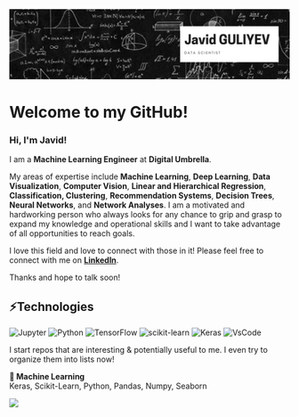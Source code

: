 <img src="banner.png"/>

# Welcome to my GitHub! 

### Hi, I'm Javid! 

I am a **Machine Learning Engineer** at **Digital Umbrella**.

My areas of expertise include **Machine Learning**, **Deep Learning**, **Data Visualization**, **Computer Vision**, **Linear and Hierarchical Regression**, **Classification, Clustering**, **Recommendation Systems**, **Decision Trees**, **Neural Networks**, and **Network Analyses**. I am a motivated and hardworking person who always looks for any chance to grip and grasp to expand my knowledge and operational skills and I want to take advantage of all opportunities to reach goals.

I love this field and love to connect with those in it! Please feel free to connect with me on [**LinkedIn**](https://www.linkedin.com/in/cavidqlyv/). 

Thanks and hope to talk soon!

## ⚡Technologies 

![Jupyter](https://img.shields.io/badge/jupyter-%23FA0F00.svg?style=for-the-badge&logo=jupyter&logoColor=white)  ![Python](https://img.shields.io/badge/python-3670A0?style=for-the-badge&logo=python&logoColor=ffdd54) ![TensorFlow](https://img.shields.io/badge/TensorFlow-%23FF6F00.svg?style=for-the-badge&logo=TensorFlow&logoColor=white) ![scikit-learn](https://img.shields.io/badge/scikit--learn-%23F7931E.svg?style=for-the-badge&logo=scikit-learn&logoColor=white) ![Keras](https://img.shields.io/badge/Keras-%23D00000.svg?style=for-the-badge&logo=Keras&logoColor=white) ![VsCode](https://img.shields.io/badge/Visual%20Studio%20Code-0078d7.svg?style=for-the-badge&logo=visual-studio-code&logoColor=white)

I start repos that are interesting & potentially useful to me. I even try to organize them into lists now! 
<!-- [![Streamlit](https://github-profile-trophy.vercel.app/?username=cavidqlyv&title=Stars&no-bg=true&no-frame=true)](https://github.com/cavidqlyv?tab=stars) -->

<!-- [![Javid's GitHub stats](https://github-readme-stats.vercel.app/api?username=cavidqlyv&theme=onedark)](https://github.com/cavidqlyv/github-readme-stats) -->
<!-- ![githublangs](https://github-readme-stats.vercel.app/api/top-langs/?username=cavidqlyv&layout=compact&hide_border=true&theme=onedark) -->


**🤖 Machine Learning**  
Keras, Scikit-Learn, Python, Pandas, Numpy, Seaborn

![](https://komarev.com/ghpvc/?username=cavidqlyv&color=green&style=flat-square&label=👀)

